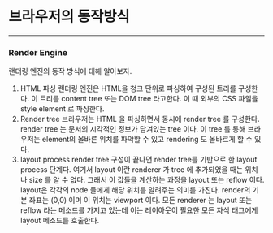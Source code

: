 # 브라우저의 동작방식

---

### Render Engine

랜더링 엔진의 동작 방식에 대해 알아보자.

1. HTML 파싱
   랜더링 엔진은 HTML을 청크 단위로 파싱하여 구성된 트리를 구성한다. 이 트리를 content tree 또는 DOM tree 라고한다.
   이 때 외부의 CSS 파일을 style element 로 파싱한다.
2. Render tree
   브라우저는 HTML 을 파싱하면서 동시에 render tree 를 구성한다. render tree 는 문서의 시각적인 정보가 담겨있는 tree 이다. 이 tree 를 통해 브라우저는 element의 올바른 위치를 파악할 수 있고 rendering 도 올바르게 할 수 있다.
3. layout process
   render tree 구성이 끝나면 render tree를 기반으로 한 layout process 단계다. 여기서 layout 이란 renderer 가 tree 에 추가되었을 때는 위치나 size 를 알 수 없다. 그래서 이 값들을 계산하는 과정을 layout 또는 reflow 이다. layout은 각각의 node 들에게 해당 위치를 알려주는 의미를 가진다.
   render의 기본 좌표는 (0,0) 이며 이 위치는 viewport 이다. 모든 renderer 는 layout 또는 reflow 라는 메소드를 가지고 있는데 이는 레이아웃이 필요한 모든 자식 태그에게 layout 메소드를 호출한다.
